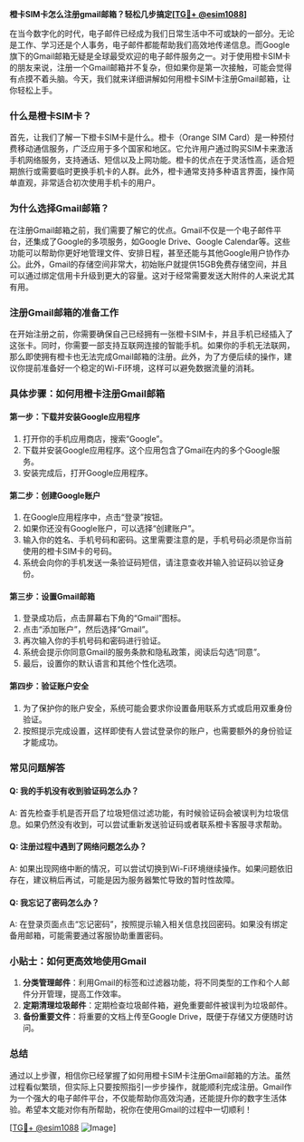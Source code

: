 **橙卡SIM卡怎么注册gmail邮箱？轻松几步搞定[[TG💪+ @esim1088](https://t.me/s/esim1088)]**

在当今数字化的时代，电子邮件已经成为我们日常生活中不可或缺的一部分。无论是工作、学习还是个人事务，电子邮件都能帮助我们高效地传递信息。而Google旗下的Gmail邮箱无疑是全球最受欢迎的电子邮件服务之一。对于使用橙卡SIM卡的朋友来说，注册一个Gmail邮箱并不复杂，但如果你是第一次接触，可能会觉得有点摸不着头脑。今天，我们就来详细讲解如何用橙卡SIM卡注册Gmail邮箱，让你轻松上手。

### 什么是橙卡SIM卡？

首先，让我们了解一下橙卡SIM卡是什么。橙卡（Orange SIM Card）是一种预付费移动通信服务，广泛应用于多个国家和地区。它允许用户通过购买SIM卡来激活手机网络服务，支持通话、短信以及上网功能。橙卡的优点在于灵活性高，适合短期旅行或需要临时更换手机卡的人群。此外，橙卡通常支持多种语言界面，操作简单直观，非常适合初次使用手机卡的用户。

### 为什么选择Gmail邮箱？

在注册Gmail邮箱之前，我们需要了解它的优点。Gmail不仅是一个电子邮件平台，还集成了Google的多项服务，如Google Drive、Google Calendar等。这些功能可以帮助你更好地管理文件、安排日程，甚至还能与其他Google用户协作办公。此外，Gmail的存储空间非常大，初始账户就提供15GB免费存储空间，并且可以通过绑定信用卡升级到更大的容量。这对于经常需要发送大附件的人来说尤其有用。

### 注册Gmail邮箱的准备工作

在开始注册之前，你需要确保自己已经拥有一张橙卡SIM卡，并且手机已经插入了这张卡。同时，你需要一部支持互联网连接的智能手机。如果你的手机无法联网，那么即使拥有橙卡也无法完成Gmail邮箱的注册。此外，为了方便后续的操作，建议你提前准备好一个稳定的Wi-Fi环境，这样可以避免数据流量的消耗。

### 具体步骤：如何用橙卡注册Gmail邮箱

#### 第一步：下载并安装Google应用程序

1. 打开你的手机应用商店，搜索“Google”。
2. 下载并安装Google应用程序。这个应用包含了Gmail在内的多个Google服务。
3. 安装完成后，打开Google应用程序。

#### 第二步：创建Google账户

1. 在Google应用程序中，点击“登录”按钮。
2. 如果你还没有Google账户，可以选择“创建账户”。
3. 输入你的姓名、手机号码和密码。这里需要注意的是，手机号码必须是你当前使用的橙卡SIM卡的号码。
4. 系统会向你的手机发送一条验证码短信，请注意查收并输入验证码以验证身份。

#### 第三步：设置Gmail邮箱

1. 登录成功后，点击屏幕右下角的“Gmail”图标。
2. 点击“添加账户”，然后选择“Gmail”。
3. 再次输入你的手机号码和密码进行验证。
4. 系统会提示你同意Gmail的服务条款和隐私政策，阅读后勾选“同意”。
5. 最后，设置你的默认语言和其他个性化选项。

#### 第四步：验证账户安全

1. 为了保护你的账户安全，系统可能会要求你设置备用联系方式或启用双重身份验证。
2. 按照提示完成设置，这样即使有人尝试登录你的账户，也需要额外的身份验证才能成功。

### 常见问题解答

#### Q: 我的手机没有收到验证码怎么办？
A: 首先检查手机是否开启了垃圾短信过滤功能，有时候验证码会被误判为垃圾信息。如果仍然没有收到，可以尝试重新发送验证码或者联系橙卡客服寻求帮助。

#### Q: 注册过程中遇到了网络问题怎么办？
A: 如果出现网络中断的情况，可以尝试切换到Wi-Fi环境继续操作。如果问题依旧存在，建议稍后再试，可能是因为服务器繁忙导致的暂时性故障。

#### Q: 我忘记了密码怎么办？
A: 在登录页面点击“忘记密码”，按照提示输入相关信息找回密码。如果没有绑定备用邮箱，可能需要通过客服协助重置密码。

### 小贴士：如何更高效地使用Gmail

1. **分类管理邮件**：利用Gmail的标签和过滤器功能，将不同类型的工作和个人邮件分开管理，提高工作效率。
2. **定期清理垃圾邮件**：定期检查垃圾邮件箱，避免重要邮件被误判为垃圾邮件。
3. **备份重要文件**：将重要的文档上传至Google Drive，既便于存储又方便随时访问。

### 总结

通过以上步骤，相信你已经掌握了如何用橙卡SIM卡注册Gmail邮箱的方法。虽然过程看似繁琐，但实际上只要按照指引一步步操作，就能顺利完成注册。Gmail作为一个强大的电子邮件平台，不仅能帮助你高效沟通，还能提升你的数字生活体验。希望本文能对你有所帮助，祝你在使用Gmail的过程中一切顺利！

[[TG💪+ @esim1088](https://t.me/s/esim1088) ![Image](https://i.postimg.cc/4NQfJmqS/Snipaste-2025-05-13-00-14-12.png)]